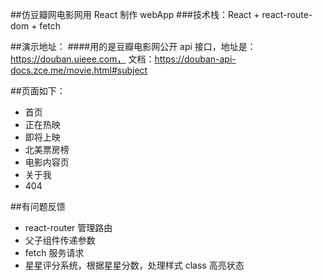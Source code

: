 ##仿豆瓣网电影网用 React 制作 webApp ###技术栈：React + react-route-dom + fetch

##演示地址： ####用的是豆瓣电影网公开 api 接口，地址是：https://douban.uieee.com， 文档：https://douban-api-docs.zce.me/movie.html#subject

##页面如下：

- 首页
- 正在热映
- 即将上映
- 北美票房榜
- 电影内容页
- 关于我
- 404

##有问题反馈

- react-router 管理路由
- 父子组件传递参数
- fetch 服务请求
- 星星评分系统，根据星星分数，处理样式 class 高亮状态
